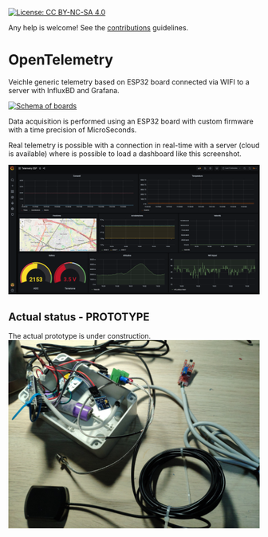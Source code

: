 [![License: CC BY-NC-SA 4.0](https://img.shields.io/badge/License-CC%20BY--NC--SA%204.0-lightgrey.svg)](https://creativecommons.org/licenses/by-nc-sa/4.0/)

Any help is welcome! See the [contributions](CONTRIBUTING.md) guidelines.

# OpenTelemetry
Veichle generic telemetry based on ESP32 board connected via WIFI to a server with InfluxBD and Grafana.

[![Schema of boards](https://docs.google.com/drawings/d/e/2PACX-1vQGLSP-_m8fptVWDAl_vZGqJBQysBhef0Ul7_Jzs-M315ut4xVACcDU5td3zVb1u4Yo34hr017nN3m4/pub?w=960&h=620)](#)

Data acquisition is performed using an ESP32 board with custom firmware with a time precision of MicroSeconds.

Real telemetry is possible with a connection in real-time with a server (cloud is available) where is possible to load a dashboard like this screenshot.

[![Screenshot grafana](Server/screenshot/main.png)](#)

## Actual status - PROTOTYPE
The actual prototype is under construction.
[![Prototype](hardware/prototype.jpg)](#)